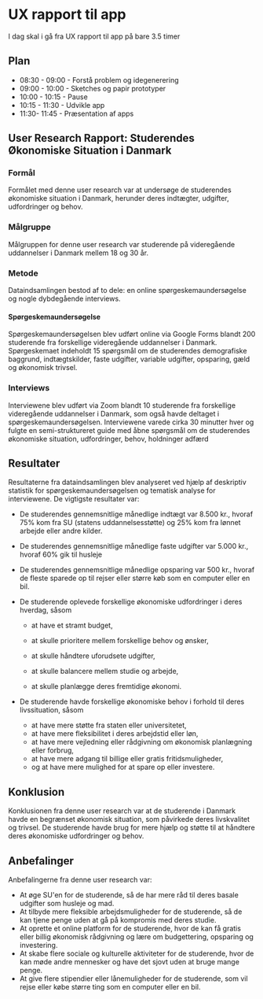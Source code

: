 # UX rapport til app



I dag skal i gå fra UX rapport til app på bare 3.5 timer



## Plan

- 08:30 - 09:00 - Forstå problem og idegenerering
- 09:00 - 10:00 - Sketches og papir prototyper
- 10:00 - 10:15 - Pause
- 10:15 - 11:30 - Udvikle app
- 11:30- 11:45 - Præsentation af apps



## User Research Rapport: Studerendes Økonomiske Situation i Danmark



### Formål

Formålet med denne user research var at undersøge de studerendes økonomiske situation i Danmark, herunder deres indtægter, udgifter, udfordringer og behov.



### Målgruppe

Målgruppen for denne user research var studerende på videregående uddannelser i Danmark mellem 18 og 30 år.



### Metode

Dataindsamlingen bestod af to dele: en online spørgeskemaundersøgelse og nogle dybdegående interviews.



#### Spørgeskemaundersøgelse

Spørgeskemaundersøgelsen blev udført online via Google Forms blandt 200 studerende fra forskellige videregående uddannelser i Danmark. Spørgeskemaet indeholdt 15 spørgsmål om de studerendes demografiske baggrund, indtægtskilder, faste udgifter, variable udgifter, opsparing, gæld og økonomisk trivsel.



### Interviews

Interviewene blev udført via Zoom blandt 10 studerende fra forskellige videregående uddannelser i Danmark, som også havde deltaget i spørgeskemaundersøgelsen. Interviewene varede cirka 30 minutter hver og fulgte en semi-struktureret guide med åbne spørgsmål om de studerendes økonomiske situation,
udfordringer,
behov,
holdninger
adfærd



## Resultater

Resultaterne fra dataindsamlingen blev analyseret ved hjælp af deskriptiv statistik for spørgeskemaundersøgelsen
og tematisk analyse for interviewene.
De vigtigste resultater var:

- De studerendes gennemsnitlige månedlige indtægt var 8.500 kr., hvoraf 75% kom fra SU (statens uddannelsesstøtte) og 25% kom fra lønnet arbejde eller andre kilder.
- De studerendes gennemsnitlige månedlige faste udgifter var 5.000 kr., hvoraf 60% gik til husleje
- De studerendes gennemsnitlige månedlige opsparing var 500 kr., hvoraf de fleste sparede op til rejser eller større køb som en computer eller en bil.
- De studerende oplevede forskellige økonomiske udfordringer i deres hverdag, såsom 
  - at have et stramt budget,

  - at skulle prioritere mellem forskellige behov og ønsker,

  - at skulle håndtere uforudsete udgifter,

  - at skulle balancere mellem studie og arbejde,

  - at skulle planlægge deres fremtidige økonomi.

- De studerende havde forskellige økonomiske behov i forhold til deres livssituation, såsom 
  - at have mere støtte fra staten eller universitetet,
  - at have mere fleksibilitet i deres arbejdstid eller løn,
  - at have mere vejledning eller rådgivning om økonomisk planlægning eller forbrug,
  - at have mere adgang til billige eller gratis fritidsmuligheder,
  - og at have mere mulighed for at spare op eller investere.




## Konklusion

Konklusionen fra denne user research var at de studerende i Danmark havde en begrænset økonomisk situation, som påvirkede deres livskvalitet og trivsel. De studerende havde brug for mere hjælp og støtte til at håndtere deres økonomiske udfordringer og behov.



## Anbefalinger

Anbefalingerne fra denne user research var:

- At øge SU'en for de studerende, så de har mere råd til deres basale udgifter som husleje og mad.
- At tilbyde mere fleksible arbejdsmuligheder for de studerende, så de kan tjene penge uden at gå på kompromis med deres studie.
- At oprette et online platform for de studerende, hvor de kan få gratis eller billig økonomisk rådgivning
og lære om budgettering, opsparing og investering.
- At skabe flere sociale og kulturelle aktiviteter for de studerende, hvor de kan møde andre mennesker
og have det sjovt uden at bruge mange penge.
- At give flere stipendier eller lånemuligheder for de studerende, som vil rejse eller købe større ting
som en computer eller en bil.